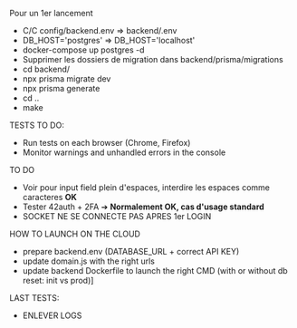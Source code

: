 Pour un 1er lancement
- C/C config/backend.env => backend/.env
- DB_HOST='postgres' => DB_HOST='localhost'
- docker-compose up postgres -d
- Supprimer les dossiers de migration dans backend/prisma/migrations
- cd backend/
- npx prisma migrate dev
- npx prisma generate
- cd ..
- make

TESTS TO DO:
- Run tests on each browser (Chrome, Firefox)
- Monitor warnings and unhandled errors in the console

TO DO
- Voir pour input field plein d'espaces, interdire les espaces comme caracteres **OK**
- Tester 42auth + 2FA ➔ **Normalement OK, cas d'usage standard**
- SOCKET NE SE CONNECTE PAS APRES 1er LOGIN


HOW TO LAUNCH ON THE CLOUD
- prepare backend.env (DATABASE_URL + correct API KEY)
- update domain.js with the right urls
- update backend Dockerfile to launch the right CMD (with or without db reset: init vs prod)]

LAST TESTS:
- ENLEVER LOGS